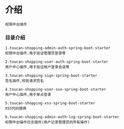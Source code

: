 # 介绍
    权限中台插件
    
### 目录介绍
    
    1.toucan-shopping-admin-auth-spring-boot-starter
    权限中台插件,用于验证管理员登录等
    
    2.toucan-shopping-user-auth-spring-boot-starter
    用户中心插件,用于验证用户登录会话等
    
    3.toucan-shopping-sign-spring-boot-starter
    签名插件,校验请求签名
    
    4.toucan-shopping-user-sso-spring-boot-starter
    用户中心插件,用于单点登录
    
    5.toucan-shopping-xss-spring-boot-starter
    XSS代码替换
    
    6.toucan-shopping-admin-auth-log-spring-boot-starter
    权限中台操作日志插件(用户记录管理员的所有操作)